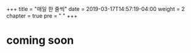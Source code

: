 +++
title = "매일 한 줄씩"
date = 2019-03-17T14:57:19-04:00
weight = 2
chapter = true
pre = "<i class='fas fa-pen'></i> "
+++


# coming soon

